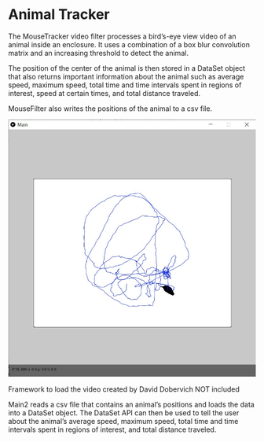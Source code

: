 # Animal Tracker
The MouseTracker video filter processes a bird’s-eye view video of an animal inside an enclosure. It uses a combination of a box blur convolution matrix and an increasing threshold to detect the animal.

The position of the center of the animal is then stored in a DataSet object that also returns important information about the animal such as average speed, maximum speed, total time and time intervals spent in regions of interest, speed at certain times, and total distance traveled.

MouseFilter also writes the positions of the animal to a csv file.

![Image of Mouse Filter](AnimalTrackerDemo2.jpg)

Framework to load the video created by David Dobervich NOT included

Main2 reads a csv file that contains an animal’s positions and loads the data into a DataSet object. The DataSet API can then be used to tell the user about the animal’s average speed, maximum speed, total time and time intervals spent in regions of interest, and total distance traveled.
